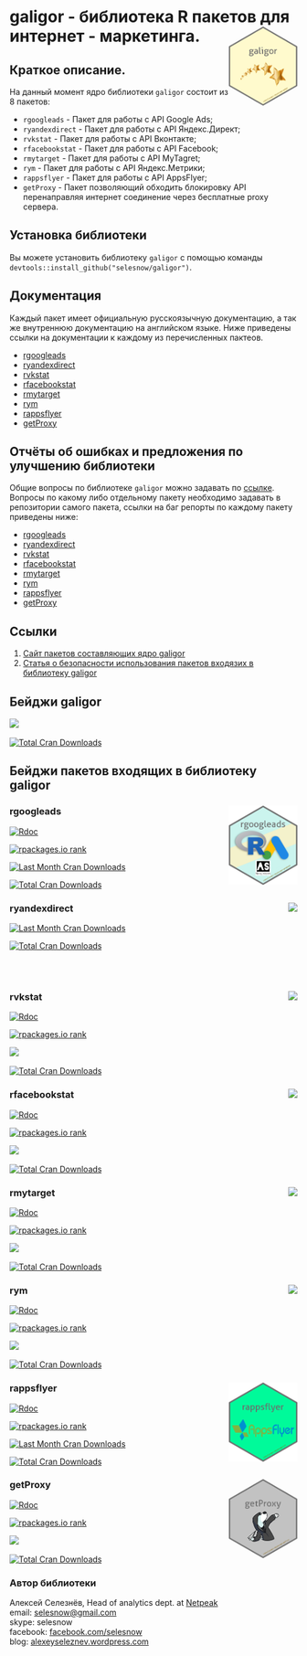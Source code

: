 
<!-- README.md is generated from README.Rmd. Please edit that file -->

# galigor - библиотека R пакетов для интернет - маркетинга. <a href='https:/selesnow.github.io/galigor'><img src='https://raw.githubusercontent.com/selesnow/galigor/master/inst/logo/galigor.png' align="right" height="139" /></a>

## Краткое описание.

На данный момент ядро библиотеки `galigor` состоит из 8 пакетов:

* `rgoogleads` - Пакет для работы с API Google Ads;
* `ryandexdirect` - Пакет для работы с API Яндекс.Директ;
* `rvkstat` - Пакет для работы с API Вконтакте;
* `rfacebookstat` - Пакет для работы с API Facebook;
* `rmytarget` - Пакет для работы с API MyTagret;
* `rym` - Пакет для работы с API Яндекс.Метрики;
* `rappsflyer` - Пакет для работы с API AppsFlyer;
* `getProxy` - Пакет позволяющий обходить блокировку API перенаправляя интернет соединение через бесплатные proxy сервера.

## Установка библиотеки

Вы можете установить библиотеку `galigor` с помощью команды `devtools::install_github("selesnow/galigor")`.

## Документация

Каждый пакет имеет официальную русскоязычную документацию, а так же внутреннюю документацию на английском языке. Ниже приведены ссылки на документации к каждому из перечисленных пактеов.

* [rgoogleads](https://selesnow.github.io/rgoogleads)
* [ryandexdirect](https://selesnow.github.io/ryandexdirect)
* [rvkstat](https://selesnow.github.io/rvkstat)
* [rfacebookstat](https://selesnow.github.io/rfacebookstat)
* [rmytarget](https://selesnow.github.io/rmytarget)
* [rym](https://selesnow.github.io/rym)
* [rappsflyer](https://selesnow.github.io/rappsflyer)
* [getProxy](https://selesnow.github.io/getProxy)

## Отчёты об ошибках и предложения по улучшению библиотеки

Общие вопросы по библиотеке `galigor` можно задавать по [ссылке](https://github.com/selesnow/galigor/issues). 
Вопросы по какому либо отдельному пакету необходимо задавать в репозитории самого пакета, ссылки на баг репорты по каждому пакету приведены ниже:

* [rgoogleads](https://github.com/selesnow/rgoogleads/issues)
* [ryandexdirect](https://github.com/selesnow/ryandexdirect/issues)
* [rvkstat](https://github.com/selesnow/rvkstat/issues)
* [rfacebookstat](https://github.com/selesnow/rfacebookstat/issues)
* [rmytarget](https://github.com/selesnow/rmytarget/issues)
* [rym](https://github.com/selesnow/rym/issues)
* [rappsflyer](https://selesnow.github.io/rappsflyer/issues)
* [getProxy](https://github.com/selesnow/getProxy/issues)
 
## Ссылки

1. [Сайт пакетов составляющих ядро galigor](https://github.com/selesnow/)
2. [Статья о безопасности использования пакетов входязих в библиотеку galigor](https://habr.com/post/430888/)

## Бейджи galigor

[![](https://cranlogs.r-pkg.org/badges/galigor)](https://cran.r-project.org/package=galigor)

[![Total Cran Downloads](https://cranlogs.r-pkg.org/badges/grand-total/galigor?color=lightgrey)](https://cran.r-project.org/web/packages/galigor/index.html)

## Бейджи пакетов входящих в библиотеку galigor

### rgoogleads<a href='https:/selesnow.github.io/rgoogleads'><img src='https://github.com/selesnow/rgoogleads/raw/master/man/figures/rgoogleads.png' align="right" height="139" /></a>

[![Rdoc](http://www.rdocumentation.org/badges/version/rgoogleads)](http://www.rdocumentation.org/packages/rgoogleads)

[![rpackages.io rank](http://www.rpackages.io/badge/rgoogleads.svg)](http://www.rpackages.io/package/rgoogleads)

[![Last Month Cran Downloads](https://cranlogs.r-pkg.org/badges/rgoogleads)](https://cran.r-project.org/package=rgoogleads)

[![Total Cran Downloads](https://cranlogs.r-pkg.org/badges/grand-total/rgoogleads?color=lightgrey)](https://cran.r-project.org/web/packages/rgoogleads/index.html)


### ryandexdirect<a href='https:/selesnow.github.io/ryandexdirect'><img src='https://raw.githubusercontent.com/selesnow/ryandexdirect/master/inst/ryandexdirect.png' align="right" height="139" /></a>

[![Last Month Cran Downloads](https://cranlogs.r-pkg.org/badges/ryandexdirect)](https://cran.r-project.org/package=ryandexdirect)

[![Total Cran Downloads](https://cranlogs.r-pkg.org/badges/grand-total/ryandexdirect?color=lightgrey)](https://cran.r-project.org/web/packages/ryandexdirect/index.html)

<Br><Br>

### rvkstat<a href='https:/selesnow.github.io/rvkstat'><img src='https://raw.githubusercontent.com/selesnow/rvkstat/master/inst/logo/rvkstat.png' align="right" height="139" /></a>

[![Rdoc](http://www.rdocumentation.org/badges/version/rvkstat)](http://www.rdocumentation.org/packages/rvkstat)

[![rpackages.io rank](http://www.rpackages.io/badge/rvkstat.svg)](http://www.rpackages.io/package/rvkstat)

[![](https://cranlogs.r-pkg.org/badges/rvkstat)](https://cran.r-project.org/package=rvkstat)

[![Total Cran Downloads](https://cranlogs.r-pkg.org/badges/grand-total/rvkstat?color=lightgrey)](https://cran.r-project.org/web/packages/rvkstat/index.html)

### rfacebookstat<a href='https://selesnow.github.io/rfacebookstat'><img src='https://raw.githubusercontent.com/selesnow/rfacebookstat/master/inst/logo/rfacebookstat.png' align="right" height="139" /></a>

[![Rdoc](http://www.rdocumentation.org/badges/version/rfacebookstat)](http://www.rdocumentation.org/packages/rfacebookstat)

[![rpackages.io rank](http://www.rpackages.io/badge/rfacebookstat.svg)](http://www.rpackages.io/package/rfacebookstat)

[![](https://cranlogs.r-pkg.org/badges/rfacebookstat)](https://cran.r-project.org/package=rfacebookstat)

[![Total Cran Downloads](https://cranlogs.r-pkg.org/badges/grand-total/rfacebookstat?color=lightgrey)](https://cran.r-project.org/web/packages/rfacebookstat/index.html)

### rmytarget<a href='https://selesnow.github.io/rmytarget'><img src='https://raw.githubusercontent.com/selesnow/rmytarget/master/inst/logo/rmytarget.png' align="right" height="139" /></a>

[![Rdoc](http://www.rdocumentation.org/badges/version/rmytarget)](http://www.rdocumentation.org/packages/rmytarget)

[![rpackages.io rank](http://www.rpackages.io/badge/rmytarget.svg)](http://www.rpackages.io/package/rmytarget)

[![](https://cranlogs.r-pkg.org/badges/rmytarget)](https://cran.r-project.org/package=rmytarget)

[![Total Cran Downloads](https://cranlogs.r-pkg.org/badges/grand-total/rmytarget?color=lightgrey)](https://cran.r-project.org/web/packages/rmytarget/index.html)

### rym<a href='https://selesnow.github.io/rym'><img src='https://raw.githubusercontent.com/selesnow/rym/master/inst/logo/rym.png' align="right" height="139" /></a>

[![Rdoc](http://www.rdocumentation.org/badges/version/rym)](http://www.rdocumentation.org/packages/rym)

[![rpackages.io rank](http://www.rpackages.io/badge/rym.svg)](http://www.rpackages.io/package/rym)

[![](https://cranlogs.r-pkg.org/badges/rym)](https://cran.r-project.org/package=rym)

[![Total Cran Downloads](https://cranlogs.r-pkg.org/badges/grand-total/rym?color=lightgrey)](https://cran.r-project.org/web/packages/rym/index.html)

### rappsflyer<a href='https:/selesnow.github.io/rappsflyer'><img src='https://raw.githubusercontent.com/selesnow/rappsflyer/master/inst/rappsflyer.png' align="right" height="139" /></a>

[![Rdoc](http://www.rdocumentation.org/badges/version/rappsflyer)](http://www.rdocumentation.org/packages/rappsflyer)

[![rpackages.io rank](http://www.rpackages.io/badge/rappsflyer.svg)](http://www.rpackages.io/package/rappsflyer)

[![Last Month Cran Downloads](https://cranlogs.r-pkg.org/badges/rappsflyer)](https://cran.r-project.org/package=rappsflyer)

[![Total Cran Downloads](https://cranlogs.r-pkg.org/badges/grand-total/rappsflyer?color=lightgrey)](https://cran.r-project.org/web/packages/rappsflyer/index.html)

### getProxy<a href='https://selesnow.github.io/getProxy'><img src='https://raw.githubusercontent.com/selesnow/getProxy/master/inst/logo/getProxy.png' align="right" height="139" /></a>

[![Rdoc](http://www.rdocumentation.org/badges/version/getProxy)](http://www.rdocumentation.org/packages/getProxy)

[![rpackages.io rank](http://www.rpackages.io/badge/getProxy.svg)](http://www.rpackages.io/package/getProxy)

[![](https://cranlogs.r-pkg.org/badges/getProxy)](https://cran.r-project.org/package=getProxy)

[![Total Cran Downloads](https://cranlogs.r-pkg.org/badges/grand-total/getProxy?color=lightgrey)](https://cran.r-project.org/web/packages/getProxy/index.html)

### Автор библиотеки
Алексей Селезнёв, Head of analytics dept. at [Netpeak](https://netpeak.net)
<Br>email: selesnow@gmail.com
<Br>skype: selesnow
<Br>facebook: [facebook.com/selesnow](https://facebook.com/selesnow)
<Br>blog: [alexeyseleznev.wordpress.com](https://alexeyseleznev.wordpress.com/)
